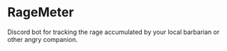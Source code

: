 # RageMeter
Discord bot for tracking the rage accumulated by your local barbarian or other angry companion.
